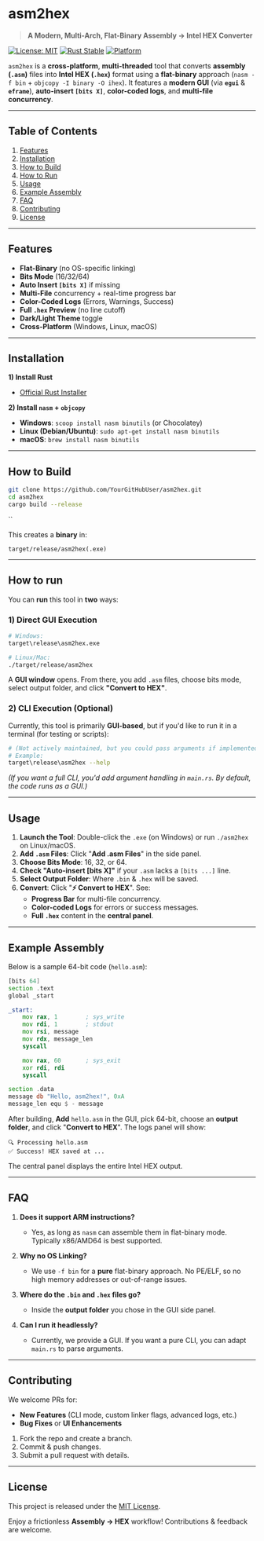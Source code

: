 # asm2hex

> **A Modern, Multi-Arch, Flat-Binary Assembly → Intel HEX Converter**

[![License: MIT](https://img.shields.io/badge/License-MIT-green.svg)](https://opensource.org/licenses/MIT)
[![Rust Stable](https://img.shields.io/badge/Rust-Stable-blue.svg)](https://www.rust-lang.org/tools/install)
[![Platform](https://img.shields.io/badge/Platform-Windows%20|%20Linux%20|%20macOS-lightgrey)](#)

`asm2hex` is a **cross-platform**, **multi-threaded** tool that converts **assembly (`.asm`)** files into **Intel HEX (`.hex`)** format using a **flat-binary** approach (`nasm -f bin` + `objcopy -I binary -O ihex`). It features a **modern GUI** (via **`egui`** & **`eframe`**), **auto-insert `[bits X]`**, **color-coded logs**, and **multi-file concurrency**.

---

## **Table of Contents**

1. [Features](#features)
2. [Installation](#installation)
3. [How to Build](#how-to-build)
4. [How to Run](#how-to-run)
5. [Usage](#usage)
6. [Example Assembly](#example-assembly)
7. [FAQ](#faq)
8. [Contributing](#contributing)
9. [License](#license)

---

## **Features**

- **Flat-Binary** (no OS-specific linking)
- **Bits Mode** (16/32/64)
- **Auto Insert `[bits X]`** if missing
- **Multi-File** concurrency + real-time progress bar
- **Color-Coded Logs** (Errors, Warnings, Success)
- **Full `.hex` Preview** (no line cutoff)
- **Dark/Light Theme** toggle
- **Cross-Platform** (Windows, Linux, macOS)

---

## **Installation**

**1) Install Rust**

- [Official Rust Installer](https://www.rust-lang.org/tools/install)

**2) Install `nasm` + `objcopy`**

- **Windows**: `scoop install nasm binutils` (or Chocolatey)
- **Linux (Debian/Ubuntu)**: `sudo apt-get install nasm binutils`
- **macOS**: `brew install nasm binutils`

---

## How to Build

```sh
git clone https://github.com/YourGitHubUser/asm2hex.git
cd asm2hex
cargo build --release
```

``

This creates a **binary** in:

```
target/release/asm2hex(.exe)
```

---

## How to run

You can **run** this tool in **two** ways:

### **1) Direct GUI Execution**

```sh
# Windows:
target\release\asm2hex.exe

# Linux/Mac:
./target/release/asm2hex
```

A **GUI window** opens. From there, you add `.asm` files, choose bits mode, select output folder, and click **"Convert to HEX"**.

### **2) CLI Execution (Optional)**

Currently, this tool is primarily **GUI-based**, but if you'd like to run it in a terminal (for testing or scripts):

```sh
# (Not actively maintained, but you could pass arguments if implemented.)
# Example:
target\release\asm2hex --help
```

_(If you want a full CLI, you'd add argument handling in `main.rs`. By default, the code runs as a GUI.)_

---

## **Usage**

1. **Launch the Tool**: Double-click the `.exe` (on Windows) or run `./asm2hex` on Linux/macOS.
2. **Add `.asm` Files**: Click "**Add .asm Files**" in the side panel.
3. **Choose Bits Mode**: 16, 32, or 64.
4. **Check "Auto-insert [bits X]"** if your `.asm` lacks a `[bits ...]` line.
5. **Select Output Folder**: Where `.bin` & `.hex` will be saved.
6. **Convert**: Click "**⚡ Convert to HEX**". See:
   - **Progress Bar** for multi-file concurrency.
   - **Color-coded Logs** for errors or success messages.
   - **Full `.hex`** content in the **central panel**.

---

## **Example Assembly**

Below is a sample 64-bit code (`hello.asm`):

```asm
[bits 64]
section .text
global _start

_start:
    mov rax, 1        ; sys_write
    mov rdi, 1        ; stdout
    mov rsi, message
    mov rdx, message_len
    syscall

    mov rax, 60       ; sys_exit
    xor rdi, rdi
    syscall

section .data
message db "Hello, asm2hex!", 0xA
message_len equ $ - message
```

After building, **Add** `hello.asm` in the GUI, pick 64-bit, choose an **output folder**, and click "**Convert to HEX**". The logs panel will show:

```
🔍 Processing hello.asm
✅ Success! HEX saved at ...
```

The central panel displays the entire Intel HEX output.

---

## FAQ

1. **Does it support ARM instructions?**

   - Yes, as long as `nasm` can assemble them in flat-binary mode. Typically x86/AMD64 is best supported.

2. **Why no OS Linking?**

   - We use `-f bin` for a **pure** flat-binary approach. No PE/ELF, so no high memory addresses or out-of-range issues.

3. **Where do the `.bin` and `.hex` files go?**

   - Inside the **output folder** you chose in the GUI side panel.

4. **Can I run it headlessly?**
   - Currently, we provide a GUI. If you want a pure CLI, you can adapt `main.rs` to parse arguments.

---

## **Contributing**

We welcome PRs for:

- **New Features** (CLI mode, custom linker flags, advanced logs, etc.)
- **Bug Fixes** or **UI Enhancements**

1. Fork the repo and create a branch.
2. Commit & push changes.
3. Submit a pull request with details.

---

## **License**

This project is released under the [MIT License](LICENSE).

Enjoy a frictionless **Assembly → HEX** workflow! Contributions & feedback are welcome.
